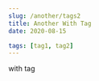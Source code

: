 ```yaml
---
slug: /another/tags2
title: Another With Tag
date: 2020-08-15

tags: [tag1, tag2]
---
```


with tag
